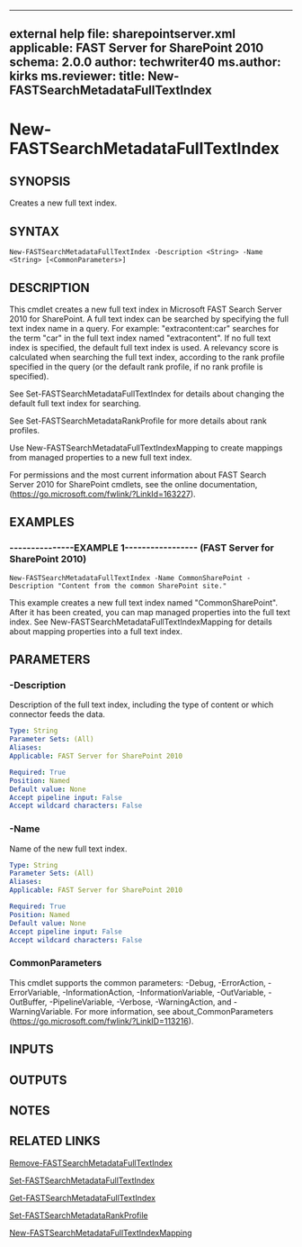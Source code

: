  ---
external help file: sharepointserver.xml
applicable: FAST Server for SharePoint 2010
schema: 2.0.0
author: techwriter40
ms.author: kirks
ms.reviewer: 
title: New-FASTSearchMetadataFullTextIndex
---

# New-FASTSearchMetadataFullTextIndex

## SYNOPSIS
Creates a new full text index.

## SYNTAX

```
New-FASTSearchMetadataFullTextIndex -Description <String> -Name <String> [<CommonParameters>]
```

## DESCRIPTION
This cmdlet creates a new full text index in Microsoft FAST Search Server 2010 for SharePoint.
A full text index can be searched by specifying the full text index name in a query.
For example: "extracontent:car" searches for the term "car" in the full text index named "extracontent".
If no full text index is specified, the default full text index is used.
A relevancy score is calculated when searching the full text index, according to the rank profile specified in the query (or the default rank profile, if no rank profile is specified).

See Set-FASTSearchMetadataFullTextIndex for details about changing the default full text index for searching.

See Set-FASTSearchMetadataRankProfile for more details about rank profiles.

Use New-FASTSearchMetadataFullTextIndexMapping to create mappings from managed properties to a new full text index.

For permissions and the most current information about FAST Search Server 2010 for SharePoint cmdlets, see the online documentation, (https://go.microsoft.com/fwlink/?LinkId=163227).

## EXAMPLES

### ---------------EXAMPLE 1----------------- (FAST Server for SharePoint 2010)
```
New-FASTSearchMetadataFullTextIndex -Name CommonSharePoint -Description "Content from the common SharePoint site."
```

This example creates a new full text index named "CommonSharePoint".
After it has been created, you can map managed properties into the full text index.
See New-FASTSearchMetadataFullTextIndexMapping for details about mapping properties into a full text index.

## PARAMETERS

### -Description
Description of the full text index, including the type of content or which connector feeds the data.

```yaml
Type: String
Parameter Sets: (All)
Aliases: 
Applicable: FAST Server for SharePoint 2010

Required: True
Position: Named
Default value: None
Accept pipeline input: False
Accept wildcard characters: False
```

### -Name
Name of the new full text index.

```yaml
Type: String
Parameter Sets: (All)
Aliases: 
Applicable: FAST Server for SharePoint 2010

Required: True
Position: Named
Default value: None
Accept pipeline input: False
Accept wildcard characters: False
```

### CommonParameters
This cmdlet supports the common parameters: -Debug, -ErrorAction, -ErrorVariable, -InformationAction, -InformationVariable, -OutVariable, -OutBuffer, -PipelineVariable, -Verbose, -WarningAction, and -WarningVariable. For more information, see about_CommonParameters (https://go.microsoft.com/fwlink/?LinkID=113216).

## INPUTS

## OUTPUTS

## NOTES

## RELATED LINKS

[Remove-FASTSearchMetadataFullTextIndex](Remove-FASTSearchMetadataFullTextIndex.md)

[Set-FASTSearchMetadataFullTextIndex](Set-FASTSearchMetadataFullTextIndex.md)

[Get-FASTSearchMetadataFullTextIndex](Get-FASTSearchMetadataFullTextIndex.md)

[Set-FASTSearchMetadataRankProfile](Set-FASTSearchMetadataRankProfile.md)

[New-FASTSearchMetadataFullTextIndexMapping](New-FASTSearchMetadataFullTextIndexMapping.md)

